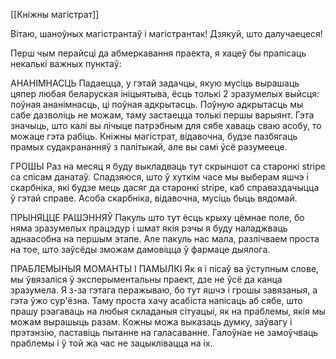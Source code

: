 [[Кніжны магістрат]]

Вітаю, шаноўных магістрантаў і магістрантак!
Дзякуй, што далучаецеся!

Перш чым перайсці да абмеркавання праекта, я хацеў бы прапісаць некалькі важных пунктаў:

АНАНІМНАСЦЬ
Падаецца, у гэтай задачцы, якую мусіць вырашаць цяпер любая беларуская ініцыятыва, ёсць толькі 2 зразумелых выйсця: поўная ананімнасць, ці поўная адкрытасць. 
Поўную адкрытасць мы сабе дазволіць не можам, таму застаецца толькі першы варыянт. Гэта значыць, што калі вы лічыце патрэбным для сябе хаваць сваю асобу, то можаце гэта рабіць. 
Кніжны магістрат, відавочна, будзе пазбягаць прамых судакрананняў з палітыкай, але вы самі ўсё разумееце.

ГРОШЫ
Раз на месяц я буду выкладваць тут скрыншот са старонкі stripe са спісам данатаў. 
Спадзяюся, што ў хуткім часе мы выберам яшчэ і скарбніка, які будзе мець дасяг да старонкі stripe, каб справаздачыцца ў гэтай справе. Асоба скарбніка, відавочна, мусіць быць вядомай.

ПРЫНЯЦЦЕ РАШЭННЯЎ
Пакуль што тут ёсць крыху цёмнае поле, бо няма зразумелых працэдур і шмат якія рэчы я буду наладжваць аднаасобна на першым этапе. Але пакуль нас мала, разлічваем проста на тое, што заўсёды зможам дамовіцца ў фармаце дыялога.

ПРАБЛЕМЫНЫЯ МОМАНТЫ І ПАМЫЛКІ
Як я і пісаў ва ўступным слове, мы ўвязаліся ў эксперыментальны праект, дзе не ўсё да канца зразумела. Я з-за гэтага перажываю, бо тут яшчэ і грошы завязаныя, а гэта ўжо сур'ёзна. 
Таму проста хачу асабіста напісаць аб сябе, што прашу рэагаваць на любыя складаныя сітуацыі, як на праблемы, якія мы можам вырашыць разам.
Кожны можа выказаць думку, заўвагу і прэтэнзію, паставіць пытанне на галасаванне.
Галоўнае не замоўчваць праблемы і ў той жа час не зацыклівацца на іх. 